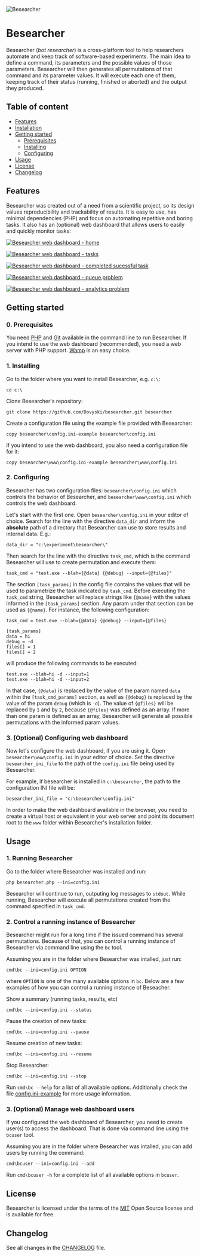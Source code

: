 ![Besearcher](www/img/logo/logo-text-padding.png)

Besearcher
======================

Besearcher (*bot researcher*) is a cross-platform tool to help researchers automate and keep track of software-based experiments. The main idea to define a command, its parameters and the possible values of those parameters. Besearcher will then generates all permutations of that command and its parameter values. It will execute each one of them, keeping track of their status (running, finished or aborted) and the output they produced.

## Table of content

- [Features](#features)
- [Installation](#installation)
- [Getting started](#getting-started)
	- [Prerequisites](#prerequisites)
	- [Installing](#installing)
	- [Configuring](#configuring)
- [Usage](#usage)
- [License](#license)
- [Changelog](#changelog)

## Features

Besearcher was created out of a need from a scientific project, so its design values reproducibility and trackability of results. It is easy to use, has minimal dependencies (PHP) and focus on automating repetitive and boring tasks. It also has an (optional) web dashboard that allows users to easily and quickly monitor tasks:

[![Besearcher web dashboard - home](www/img/screenshots/besearcher-home.png?20171115)](./www/img/screenshots/besearcher-home.png)

[![Besearcher web dashboard - tasks](www/img/screenshots/besearcher-tasks.png?20171115)](./www/img/screenshots/besearcher-tasks.png)

[![Besearcher web dashboard - completed sucessful task](www/img/screenshots/besearcher-result-complete.png?20171115)](./www/img/screenshots/besearcher-result-complete.png)

[![Besearcher web dashboard - queue problem](www/img/screenshots/besearcher-queue.png?20171115)](./www/img/screenshots/besearcher-queue.png)

[![Besearcher web dashboard - analytics problem](www/img/screenshots/besearcher-analytics.png?20171115)](./www/img/screenshots/besearcher-analytics.png)

## Getting started

### 0. Prerequisites

You need [PHP](http://php.net) and [Git](https://git-for-windows.github.io/) available in the command line to run Besearcher. If you intend to use the web dashboard (recommended), you need a web server with PHP support. [Wamp](http://www.wampserver.com/en/) is an easy choice.

### 1. Installing

Go to the folder where you want to install Besearcher, e.g. `c:\`:

```
cd c:\
```

Clone Besearcher's repository:

```
git clone https://github.com/Dovyski/besearcher.git besearcher
```

Create a configuration file using the example file provided with Besearcher:

```
copy besearcher\config.ini-example besearcher\config.ini
```

If you intend to use the web dashboard, you also need a configuration file for it:

```
copy besearcher\www\config.ini-example besearcher\www\config.ini
```

### 2. Configuring

Besearcher has two configuration files: `besearcher\config.ini` which controls the behavior of Besearcher, and `besearcher\www\config.ini` which controls the web dashboard.

Let's start with the first one. Open `besearcher\config.ini` in your editor of choice. Search for the line with the directive `data_dir` and inform the **absolute** path of a directory that Besearcher can use to store results and internal data. E.g.:

```
data_dir = "c:\experiment\besearcher\"
```

Then search for the line with the directive `task_cmd`, which is the command Besearcher will use to create permutation and execute them:

```
task_cmd = "test.exe --blah={@data} {@debug} --input={@files}"
```

The section `[task_params]` in the config file contains the values that will be used to parametrize the task indicated by `task_cmd`. Before executing the `task_cmd` string, Besearcher will replace strings like `{@name}` with the values informed in the `[task_params]` section. Any param under that section can be used as `{@name}`. For instance, the following configuration:

```
task_cmd = test.exe --blah={@data} {@debug} --input={@files}

[task_params]
data = hi
debug = -d
files[] = 1
files[] = 2
```

will produce the following commands to be executed:

```
test.exe --blah=hi -d --input=1
test.exe --blah=hi -d --input=2
```

In that case, `{@data}` is replaced by the value of the param named `data` within the `[task_cmd_params]` section, as well as `{@debug}` is replaced by the value of the param `debug` (which is `-d`). The value of `{@files}` will be replaced by `1` and by `2`, because `{@files}` was defined as an array. If more than one param is defined as an array, Besearcher will generate all possible permutations with the informed param values.

### 3. (Optional) Configuring web dashboard

Now let's configure the web dashboard, if you are using it. Open `besearcher\www\config.ini` in your editor of choice. Set the directive `besearcher_ini_file` to the path of the `config.ini` file being used by Besearcher.

For example, if besearcher is installed in `c:\besearcher`, the path to the configuration INI file will be:  

```
besearcher_ini_file = "c:\besearcher\config.ini"
```

In order to make the web dashboard available in the browser, you need to create a virtual host or equivalent in your web server and point its document root to the `www` folder within Besearcher's installation folder.

## Usage

### 1. Running Besearcher
Go to the folder where Besearcher was installed and run:

```
php besearcher.php --ini=config.ini
```

Besearcher will continue to run, outputing log messages to `stdout`. While running, Besearcher will execute all permutations created from the command specified in `task_cmd`.


### 2. Control a running instance of Besearcher

Besearcher might run for a long time if the issued command has several permutations. Because of that, you can control a running instance of Besearcher via command line using the `bc` tool.

Assuming you are in the folder where Besearcher was intalled, just run:

```
cmd\bc --ini=config.ini OPTION
```

where `OPTION` is one of the many available options in `bc`. Below are a few examples of how you can control a running instance of Beseacher.

Show a summary (running tasks, results, etc)
```
cmd\bc --ini=config.ini --status
```

Pause the creation of new tasks:
```
cmd\bc --ini=config.ini --pause
```

Resume creation of new tasks:
```
cmd\bc --ini=config.ini --resume
```

Stop Besearcher:
```
cmd\bc --ini=config.ini --stop
```

Run `cmd\bc --help` for a list of all available options. Additionally check the file [config.ini-example](config.ini-example) for more usage information.

### 3. (Optional) Manage web dashboard users

If you configured the web dashboard of Besearcher, you need to create user(s) to access the dashboard. That is done via command line using the `bcuser` tool.

Assuming you are in the folder where Besearcher was intalled, you can add users by running the command:

```
cmd\bcuser --ini=config.ini --add
```

Run `cmd\bcuser -h` for a complete list of all available options in `bcuser`.

## License

Besearcher is licensed under the terms of the [MIT](https://choosealicense.com/licenses/mit/) Open Source
license and is available for free.

## Changelog

See all changes in the [CHANGELOG](CHANGELOG.md) file.
